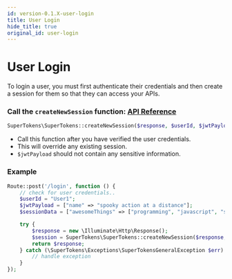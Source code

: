 ```yaml
---
id: version-0.1.X-user-login
title: User Login
hide_title: true
original_id: user-login
---
```


# User Login

To login a user, you must first authenticate their credentials and then create a session for them so that they can access your APIs.

### Call the `createNewSession` function: [API Reference](./api-reference/create-new-session)
```php
SuperTokens\SuperTokens::createNewSession($response, $userId, $jwtPayload, $sessionData)
```
- Call this function after you have verified the user credentials.
- This will override any existing session.
- `$jwtPayload` should not contain any sensitive information.

<div class="divider"></div> 

### Example
```php
Route::post('/login', function () {
    // check for user credentials..
    $userId = "User1";
    $jwtPayload = ["name" => "spooky action at a distance"];
    $sessionData = ["awesomeThings" => ["programming", "javascript", "supertokens"]];

    try {
        $response = new \Illuminate\Http\Response();
        $session = SuperTokens\SuperTokens::createNewSession($response, $userId, $jwtPayload, $sessionData);
        return $response;
    } catch (\SuperTokens\Exceptions\SuperTokensGeneralException $err) {
        // handle exception
    }
});
```